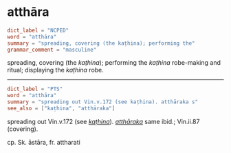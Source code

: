 # atthāra

``` toml
dict_label = "NCPED"
word = "atthāra"
summary = "spreading, covering (the kaṭhina); performing the"
grammar_comment = "masculine"
```

spreading, covering (the *kaṭhina*); performing the *kaṭhina* robe\-making and ritual; displaying the *kaṭhina* robe.

--------------------

``` toml
dict_label = "PTS"
word = "atthāra"
summary = "spreading out Vin.v.172 (see kaṭhina). atthāraka s"
see_also = ["kaṭhina", "atthāraka"]
```

spreading out Vin.v.172 (see *[kaṭhina](kaṭhina.md)*). *[atthāraka](atthāraka.md)* same ibid.; Vin.ii.87 (covering).

cp. Sk. āstāra, fr. attharati

